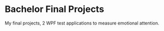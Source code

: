 # Bachelor Final Projects
My final projects, 2 WPF test applications to measure emotional attention.
